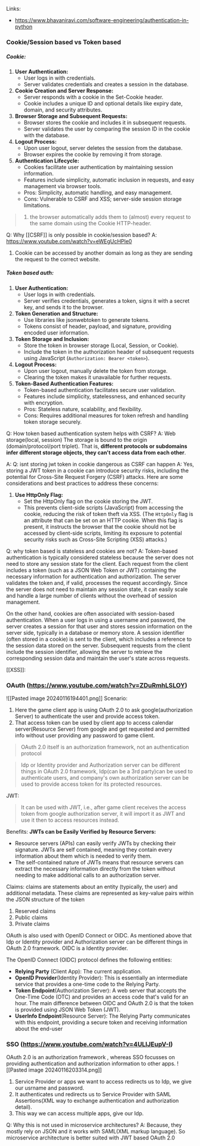 Links:
- https://www.bhavaniravi.com/software-engineering/authentication-in-python

### Cookie/Session based vs Token based
##### Cookie:
1. **User Authentication:**
   - User logs in with credentials.
   - Server validates credentials and creates a session in the database.
2. **Cookie Creation and Server Response:**
   - Server responds with a cookie in the Set-Cookie header.
   - Cookie includes a unique ID and optional details like expiry date, domain, and security attributes.
3. **Browser Storage and Subsequent Requests:**
   - Browser stores the cookie and includes it in subsequent requests.
   - Server validates the user by comparing the session ID in the cookie with the database.
4. **Logout Process:**
   - Upon user logout, server deletes the session from the database.
   - Browser expires the cookie by removing it from storage.
5. **Authentication Lifecycle:**
   - Cookies facilitate user authentication by maintaining session information.
   - Features include simplicity, automatic inclusion in requests, and easy management via browser tools.
   - Pros: Simplicity, automatic handling, and easy management.
   - Cons: Vulnerable to CSRF and XSS; server-side session storage limitations.

> 1. the browser automatically adds them to (almost) every request to the same domain using the Cookie HTTP-header.

Q: Why [[CSRF]] is only possible in cookie/session based?
A: https://www.youtube.com/watch?v=eWEgUcHPle0
1. Cookie can be accessed by another domain as long as they are sending the request to the correct website.

##### Token based auth:
1. **User Authentication:**
   - User logs in with credentials.
   - Server verifies credentials, generates a token, signs it with a secret key, and sends it to the browser.
2. **Token Generation and Structure:**
   - Use libraries like jsonwebtoken to generate tokens.
   - Tokens consist of header, payload, and signature, providing encoded user information.
3. **Token Storage and Inclusion:**
   - Store the token in browser storage (Local, Session, or Cookie).
   - Include the token in the authorization header of subsequent requests using JavaScript (`Authorization: Bearer <token>`).
4. **Logout Process:**
   - Upon user logout, manually delete the token from storage.
   - Clearing the token makes it unavailable for further requests.
5. **Token-Based Authentication Features:**
   - Token-based authentication facilitates secure user validation.
   - Features include simplicity, statelessness, and enhanced security with encryption.
   - Pros: Stateless nature, scalability, and flexibility.
   - Cons: Requires additional measures for token refresh and handling token storage securely.

Q: How token based authentication system helps with CSRF?
A: Web storage(local, session) The storage is bound to the origin (domain/protocol/port triplet). That is, **different protocols or subdomains infer different storage objects, they can't access data from each other**.

A: Q: isnt storing jwt token in cookie dangerous as CSRF can happen
A: Yes, storing a JWT token in a cookie can introduce security risks, including the potential for Cross-Site Request Forgery (CSRF) attacks. Here are some considerations and best practices to address these concerns:

1. **Use HttpOnly Flag:**
    - Set the HttpOnly flag on the cookie storing the JWT.
    - This prevents client-side scripts (JavaScript) from accessing the cookie, reducing the risk of token theft via XSS.
(The `HttpOnly` flag is an attribute that can be set on an HTTP cookie. When this flag is present, it instructs the browser that the cookie should not be accessed by client-side scripts, limiting its exposure to potential security risks such as Cross-Site Scripting (XSS) attacks.)

Q: why token based is stateless and cookies are not?
A:
Token-based authentication is typically considered stateless because the server does not need to store any session state for the client. Each request from the client includes a token (such as a JSON Web Token or JWT) containing the necessary information for authentication and authorization. The server validates the token and, if valid, processes the request accordingly. Since the server does not need to maintain any session state, it can easily scale and handle a large number of clients without the overhead of session management.

On the other hand, cookies are often associated with session-based authentication. When a user logs in using a username and password, the server creates a session for that user and stores session information on the server side, typically in a database or memory store. A session identifier (often stored in a cookie) is sent to the client, which includes a reference to the session data stored on the server. Subsequent requests from the client include the session identifier, allowing the server to retrieve the corresponding session data and maintain the user's state across requests.

[[XSS]]:

### OAuth (https://www.youtube.com/watch?v=ZDuRmhLSLOY)
![[Pasted image 20240116194401.png]]
Scenario:
1. Here the game client app is using OAuth 2.0 to ask google(authorization Server) to authenticate the user and provide access token.
2. That access token can be used by client app to access calendar server(Resource Server) from google and get requested and permitted info without user providing any password to game client.
> OAuth 2.0 itself is an authorization framework, not an authentication protocol

> Idp or Identity provider and Authorization server can be different things in OAuth 2.0 framework, Idp(can be a 3rd party)can be used to authenticate users, and company's own authorization server can be used to provide access token for its protected resources. 


JWT:
> It can be used with JWT, i.e., after game client receives the access token from google authorization server, it will import it as JWT and use it then to access resources instead.

Benefits:
**JWTs can be Easily Verified by Resource Servers:**
- Resource servers (APIs) can easily verify JWTs by checking their signature. JWTs are self contained, meaning they contain every information about them which is needed to verify them.
- The self-contained nature of JWTs means that resource servers can extract the necessary information directly from the token without needing to make additional calls to an authorization server.

Claims:
claims are statements about an entity (typically, the user) and additional metadata. These claims are represented as key-value pairs within the JSON structure of the token
1. Reserved claims
2. Public claims
3. Private claims

OAuth is also used with OpenID Connect or OIDC.
As mentioned above that Idp or Identity provider and Authorization server can be different things in OAuth 2.0 framework.
OIDC is a Identity provider.

The OpenID Connect (OIDC) protocol defines the following entities:
- **Relying Party** (Client App): The current application.
- **OpenID Provider**(Identity Provider): This is essentially an intermediate service that provides a one-time code to the Relying Party.
- **Token Endpoint**(Authorization Server): A web server that accepts the One-Time Code (OTC) and provides an access code that's valid for an hour. The main difference between OIDC and OAuth 2.0 is that the token is provided using JSON Web Token (JWT).
- **UserInfo Endpoint**(Resource Server): The Relying Party communicates with this endpoint, providing a secure token and receiving information about the end-user
### SSO (https://www.youtube.com/watch?v=4ULlJEupV-I)
OAuth 2.0 is an authorization framework , whereas SSO focusses on providing authentication and authorization information to other apps.
![[Pasted image 20240116203314.png]]

1. Service Provider or apps we want to access redirects us to Idp, we give our usrname and password.
2. It authenticates und redirects us to Service Provider with SAML Assertions(XML way to exchange authentication and authorization detail).
3. This way we can access multiple apps, give our Idp.

Q: Why this is not used in microservice architectures?
A: Because, they mostly rely on JSON and it works with SAML(XML markup language). So microservice architecture is better suited with JWT based OAuth 2.0


